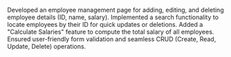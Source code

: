 Developed an employee management page for adding, editing, and deleting employee details (ID, name, salary).
Implemented a search functionality to locate employees by their ID for quick updates or deletions.
Added a "Calculate Salaries" feature to compute the total salary of all employees.
Ensured user-friendly form validation and seamless CRUD (Create, Read, Update, Delete) operations.
